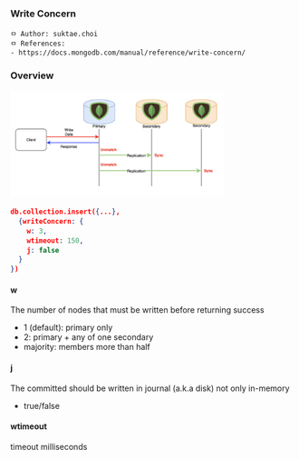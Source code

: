 ### Write Concern

```
ㅁ Author: suktae.choi
ㅁ References:
- https://docs.mongodb.com/manual/reference/write-concern/
```

### Overview

<img src="images/download.png" width="75%">

```json
db.collection.insert({...},
  {writeConcern: {
    w: 3,
    wtimeout: 150,
    j: false
  }
})
```

#### w

The number of nodes that must be written before returning success

- 1 (default): primary only
- 2: primary + any of one secondary
- majority: members more than half

#### j

The committed should be written in journal (a.k.a disk) not only in-memory

- true/false

#### wtimeout

timeout milliseconds
